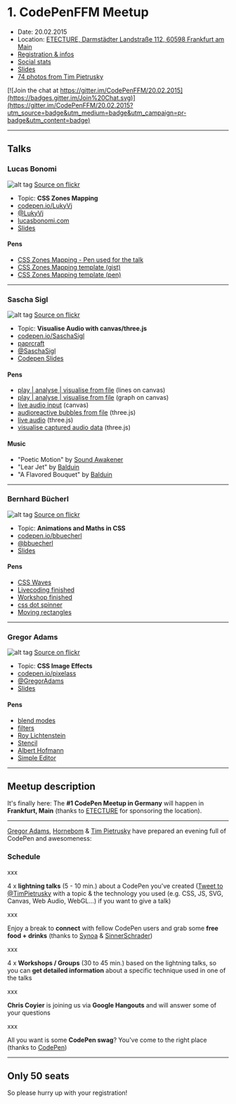 # 1. CodePenFFM Meetup

* Date: 20.02.2015
* Location: [ETECTURE, Darmstädter Landstraße 112, 60598 Frankfurt am Main](https://www.google.com/maps?f=q&hl=en&q=Darmst%C3%A4dter+Landstra%C3%9Fe+112+60598+Frankfurt+am+Main+Germany,+Frankfurt,+de)
* [Registration & infos](https://nvite.com/CodePenFFM/c78)
* [Social stats](https://nvite.com/CodePenFFM)
* [Slides](https://slides.com/timpietrusky/codepenffm-20022015/)
* [74 photos from Tim Pietrusky](https://www.flickr.com/photos/130745700@N08/sets/72157650559752899/)

[![Join the chat at https://gitter.im/CodePenFFM/20.02.2015](https://badges.gitter.im/Join%20Chat.svg)](https://gitter.im/CodePenFFM/20.02.2015?utm_source=badge&utm_medium=badge&utm_campaign=pr-badge&utm_content=badge)

---

## Talks

### Lucas Bonomi

![alt tag](https://raw.githubusercontent.com/CodePenFFM/20.02.2015/master/images/speaker/lucas_bonomi_large.jpg)
[Source on flickr](https://www.flickr.com/photos/130745700@N08/16427649250/in/set-72157650559752899)

* Topic: **CSS Zones Mapping**
* [codepen.io/LukyVj](http://codepen.io/LukyVj)
* [@LukyVj](https://twitter.com/LukyVj)
* [lucasbonomi.com](http://lucasbonomi.com)
* [Slides](http://slides.com/lukyvj/css-zones-mapping)

#### Pens
* [CSS Zones Mapping - Pen used for the talk](http://codepen.io/LukyVj/pen/gbRbVy)
* [CSS Zones Mapping template (gist)](https://gist.github.com/LukyVj/1a5200f95a5a3decc093)
* [CSS Zones Mapping template (pen)](http://codepen.io/LukyVj/pen/YPabLq)

---


### Sascha Sigl

![alt tag](https://raw.githubusercontent.com/CodePenFFM/20.02.2015/master/images/speaker/sascha_sigl_large.jpg)
[Source on flickr](https://www.flickr.com/photos/130745700@N08/16427555778/in/set-72157650559752899)

* Topic: **Visualise Audio with canvas/three.js** 
* [codepen.io/SaschaSigl](http://codepen.io/SaschaSigl)
* [paprcraft](http://paprcraft.com)  
* [@SaschaSigl](https://twitter.com/SaschaSigl)  
* [Codepen Slides](http://codepen.io/SaschaSigl/full/PwQZLW/)  

#### Pens
* [play | analyse | visualise from file](http://codepen.io/SaschaSigl/pen/yypQyN) (lines on canvas) 
* [play | analyse | visualise from file](http://codepen.io/SaschaSigl/pen/bNoMYM) (graph on canvas)
* [live audio input](http://codepen.io/SaschaSigl/pen/WbMbzE) (canvas)
* [audioreactive bubbles from file](http://codepen.io/SaschaSigl/pen/myXxBz) (three.js)
* [live audio](http://codepen.io/SaschaSigl/pen/myxaQb) (three.js)
* [visualise captured audio data](http://codepen.io/SaschaSigl/pen/KwQvNm) (three.js)

#### Music
* "Poetic Motion" by [Sound Awakener](https://vimeo.com/user23575062)
* "Lear Jet" by [Balduin](http://www.balduin.org/)
* "A Flavored Bouquet" by [Balduin](http://www.balduin.org/)


---

### Bernhard Bücherl

![alt tag](https://raw.githubusercontent.com/CodePenFFM/20.02.2015/master/images/speaker/bernhard_buecherl_large.jpg)
[Source on flickr](https://www.flickr.com/photos/130745700@N08/15992574854/in/set-72157650559752899)

* Topic: **Animations and Maths in CSS**
* [codepen.io/bbuecherl](http://codepen.io/bbuecherl)
* [@bbuecherl](https://twitter.com/bbuecherl)
* [Slides](http://slides.com/bbuecherl/css-animations-math)

#### Pens

* [CSS Waves](http://codepen.io/bbuecherl/pen/gbPBQV)
* [Livecoding finished](http://codepen.io/bbuecherl/pen/JoLVJv/)
* [Workshop finished](http://codepen.io/bbuecherl/pen/ogqyqj)
* [css dot spinner](http://codepen.io/bbuecherl/pen/zxxQPm)
* [Moving rectangles](http://codepen.io/bbuecherl/pen/OPyzgo)

---

### Gregor Adams

![alt tag](https://raw.githubusercontent.com/CodePenFFM/20.02.2015/master/images/speaker/gregor_adams_large.jpg)
[Source on flickr](https://www.flickr.com/photos/130745700@N08/16407512307/in/set-72157650559752899)

* Topic: **CSS Image Effects** 
* [codepen.io/pixelass](http://codepen.io/pixelass)  
* [@GregorAdams](https://twitter.com/GregorAdams)  
* [Slides](http://slides.pixelass.com/codepen/2015/02/index.html)  

#### Pens
* [blend modes](http://codepen.io/pixelass/pen/wBmYBg/)
* [filters](http://codepen.io/pixelass/pen/gbeBaM/)
* [Roy Lichtenstein](http://codepen.io/pixelass/pen/OPQqgr)
* [Stencil](http://codepen.io/pixelass/pen/myXjRj)
* [Albert Hofmann](http://codepen.io/pixelass/pen/pvajyv)
* [Simple Editor](http://codepen.io/pixelass/pen/WbzPgJ)

---




## Meetup description

It's finally here: The **#1 CodePen Meetup in Germany** will happen in **Frankfurt, Main** (thanks to [ETECTURE](http://www.etecture.de) for sponsoring the location). 

---

[Gregor Adams](http://codepen.io/pixelass), [Hornebom](http://codepen.io/Hornebom) & [Tim Pietrusky](http://codepen.io/TimPietrusky) have prepared an evening full of CodePen and awesomeness:

### Schedule

xxx

4 x **lightning talks** (5 - 10 min.) about a CodePen you've created ([Tweet to @TimPietrusky](https://twitter.com/home?status=@TimPietrusky%20%23CodePenFFM%20-%20) with a topic & the technology you used (e.g. CSS, JS, SVG, Canvas, Web Audio, WebGL...) if you want to give a talk)

xxx

Enjoy a break to **connect** with fellow CodePen users and grab some **free food + drinks** (thanks to [Synoa](http://synoa.de) & [SinnerSchrader](https://sinnerschrader.com))

xxx

4 x **Workshops / Groups** (30 to 45 min.) based on the lightning talks, so you can **get detailed information** about a specific technique used in one of the talks

xxx

**Chris Coyier** is joining us via **Google Hangouts** and will answer some of your questions 

xxx

All you want is some **CodePen swag**? You've come to the right place (thanks to [CodePen](http://codepen.io))

---

Only 50 seats
------

So please hurry up with your registration! 

